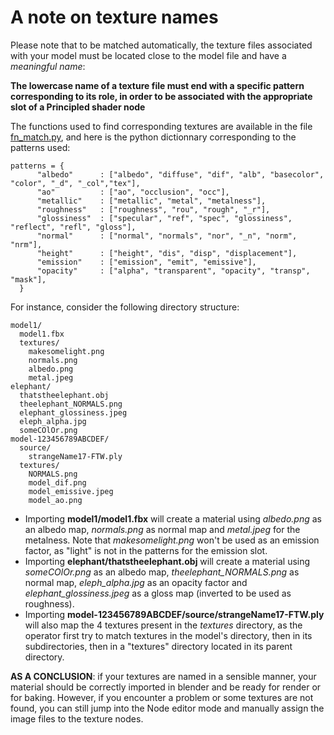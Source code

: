 # A note on texture names

Please note that to be matched automatically, the texture files associated with your model must be located close to the model file and have a *meaningful name*:

**The lowercase name of a texture file must end with a specific pattern corresponding to its role, in order to be associated with the appropriate slot of a Principled shader node**

The functions used to find corresponding textures are available in the file [fn_match.py](https://github.com/norgeotloic/BakeMyScan/blob/master/scripts/src/fn_match.py), and here is the python dictionnary corresponding to the patterns used:

```
patterns = {
      "albedo"      : ["albedo", "diffuse", "dif", "alb", "basecolor", "color", "_d", "_col","tex"],
      "ao"          : ["ao", "occlusion", "occ"],
      "metallic"    : ["metallic", "metal", "metalness"],
      "roughness"   : ["roughness", "rou", "rough", "_r"],
      "glossiness"  : ["specular", "ref", "spec", "glossiness", "reflect", "refl", "gloss"],
      "normal"      : ["normal", "normals", "nor", "_n", "norm", "nrm"],
      "height"      : ["height", "dis", "disp", "displacement"],
      "emission"    : ["emission", "emit", "emissive"],
      "opacity"     : ["alpha", "transparent", "opacity", "transp", "mask"],
  }
```

For instance, consider the following directory structure:

```
model1/
  model1.fbx
  textures/
    makesomelight.png
    normals.png
    albedo.png
    metal.jpeg
elephant/
  thatstheelephant.obj
  theelephant_NORMALS.png
  elephant_glossiness.jpeg
  eleph_alpha.jpg
  someCOlOr.png
model-123456789ABCDEF/
  source/
    strangeName17-FTW.ply
  textures/
    NORMALS.png
    model_dif.png
    model_emissive.jpeg
    model_ao.png
```

* Importing **model1/model1.fbx** will create a material using *albedo.png* as an albedo map, *normals.png* as normal map and *metal.jpeg* for the metalness. Note that *makesomelight.png* won't be used as an emission factor, as "light" is not in the patterns for the emission slot.
* Importing **elephant/thatstheelephant.obj** will create a material using *someCOlOr.png* as an albedo map, *theelephant_NORMALS.png* as normal map, *eleph_alpha.jpg* as an opacity factor and *elephant_glossiness.jpeg* as a gloss map (inverted to be used as roughness).
* Importing **model-123456789ABCDEF/source/strangeName17-FTW.ply** will also map the 4 textures present in the *textures* directory, as the operator first try to match textures in the model's directory, then in its subdirectories, then in a "textures" directory located in its parent directory.

**AS A CONCLUSION**: if your textures are named in a sensible manner, your material should be correctly imported in blender and be ready for render or for baking. However, if you encounter a problem or some textures are not found, you can still jump into the Node editor mode and manually assign the image files to the texture nodes.
